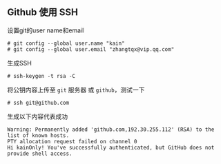 ## Github 使用 SSH

设置git的user name和email

```shell
# git config --global user.name "kain"
# git config --global user.email "zhangtqx@vip.qq.com"
```

生成SSH 

```shell
# ssh-keygen -t rsa -C
```

将公钥内容上传至 `git` 服务器 或 `github`，测试一下

```shell
# ssh git@github.com
```

生成以下内容代表成功

```
Warning: Permanently added 'github.com,192.30.255.112' (RSA) to the list of known hosts.
PTY allocation request failed on channel 0
Hi kainOnly! You've successfully authenticated, but GitHub does not provide shell access.
```